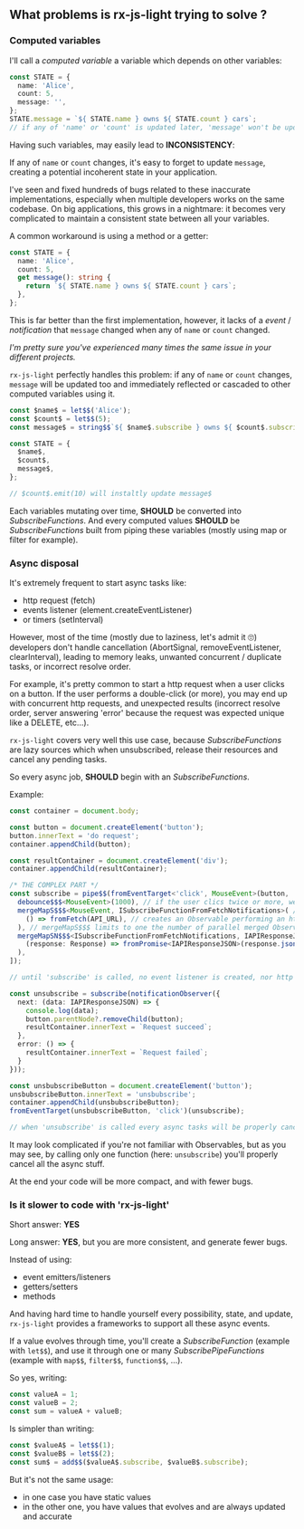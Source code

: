 ## What problems is rx-js-light trying to solve ?

### Computed variables

I'll call a *computed variable* a variable which depends on other variables: 

```ts
const STATE = {
  name: 'Alice',
  count: 5,
  message: '',
};
STATE.message = `${ STATE.name } owns ${ STATE.count } cars`;
// if any of 'name' or 'count' is updated later, 'message' won't be updated
````

Having such variables, may easily lead to **INCONSISTENCY**:

If any of `name` or `count` changes, it's easy to forget to update `message`,
creating a potential incoherent state in your application.

I've seen and fixed hundreds of bugs related to these inaccurate implementations,
especially when multiple developers works on the same codebase.
On big applications, this grows in a nightmare:
it becomes very complicated to maintain a consistent state between all your variables.

A common workaround is using a method or a getter:

```ts
const STATE = {
  name: 'Alice',
  count: 5,
  get message(): string {
    return `${ STATE.name } owns ${ STATE.count } cars`;
  },
};
```

This is far better than the first implementation, however, it lacks of a *event* / *notification* that `message`
changed when any of `name` or `count` changed.

*I'm pretty sure you've experienced many times the same issue in your different projects.*

`rx-js-light` perfectly handles this problem: if any of `name` or `count` changes, `message` will be updated too
and immediately reflected or cascaded to other computed variables using it.

```ts
const $name$ = let$$('Alice');
const $count$ = let$$(5);
const message$ = string$$`${ $name$.subscribe } owns ${ $count$.subscribe } cars`;

const STATE = {
  $name$,
  $count$,
  message$,
};

// $count$.emit(10) will instaltly update message$ 
```

Each variables mutating over time, **SHOULD** be converted into *SubscribeFunctions*.
And every computed values **SHOULD** be *SubscribeFunctions* built from piping these variables (mostly using map or filter for example).


### Async disposal

It's extremely frequent to start async tasks like:

 - http request (fetch)
 - events listener (element.createEventListener)
 - or timers (setInterval)

However, most of the time (mostly due to laziness, let's admit it 🙄) developers don't handle cancellation (AbortSignal, removeEventListener, clearInterval),
leading to memory leaks, unwanted concurrent / duplicate tasks, or incorrect resolve order.

For example, it's pretty common to start a http request when a user clicks on a button.
If the user performs a double-click (or more), you may end up with concurrent http requests, and unexpected results
(incorrect resolve order, server answering 'error' because the request was expected unique like a DELETE, etc...).

`rx-js-light` covers very well this use case, because *SubscribeFunctions* are lazy sources which when unsubscribed, 
release their resources and cancel any pending tasks.

So every async job, **SHOULD** begin with an *SubscribeFunctions*.

Example:

```ts
const container = document.body;

const button = document.createElement('button');
button.innerText = 'do request';
container.appendChild(button);

const resultContainer = document.createElement('div');
container.appendChild(resultContainer);

/* THE COMPLEX PART */
const subscribe = pipe$$(fromEventTarget<'click', MouseEvent>(button, 'click'), [ // creates an observable listening for 'click' on 'button'
  debounce$$$<MouseEvent>(1000), // if the user clics twice or more, we only keep the last event for a period of 1000ms
  mergeMapS$$$<MouseEvent, ISubscribeFunctionFromFetchNotifications>( // maps incoming values and converts an Observable of Observables into a lower order Observable
    () => fromFetch(API_URL), // creates an Observable performing an http request using the fetch API
  ), // mergeMapS$$$ limits to one the number of parallel merged Observables (optimization => cancels previous request, if any)
  mergeMapSN$$$<ISubscribeFunctionFromFetchNotifications, IAPIResponseJSON>( // same as mergeMap but works with notifications instead
    (response: Response) => fromPromise<IAPIResponseJSON>(response.json()), // creates an Observable from a Promise
  ),
]);

// until 'subscribe' is called, no event listener is created, nor http calls

const unsubscribe = subscribe(notificationObserver({
  next: (data: IAPIResponseJSON) => {
    console.log(data);
    button.parentNode?.removeChild(button);
    resultContainer.innerText = `Request succeed`;
  },
  error: () => {
    resultContainer.innerText = `Request failed`;
  }
}));

const unsbubscribeButton = document.createElement('button');
unsbubscribeButton.innerText = 'unsbubscribe';
container.appendChild(unsbubscribeButton);
fromEventTarget(unsbubscribeButton, 'click')(unsubscribe);

// when 'unsubscribe' is called every async tasks will be properly cancelled (any pending requests, event listener removed, etc...)
```

It may look complicated if you're not familiar with Observables, but as you may see, by calling only one function
(here: `unsubscribe`) you'll properly cancel all the async stuff.

At the end your code will be more compact, and with fewer bugs.


### Is it slower to code with 'rx-js-light'

Short answer: **YES**

Long answer: **YES**, but you are more consistent, and generate fewer bugs.

Instead of using:

- event emitters/listeners
- getters/setters
- methods

And having hard time to handle yourself every possibility, state, and update,
`rx-js-light` provides a frameworks to support all these async events.

If a value evolves through time, you'll create a *SubscribeFunction* (example with `let$$`),
and use it through one or many *SubscribePipeFunctions* (example with `map$$`, `filter$$`, `function$$`, ...).


So yes, writing:

```ts
const valueA = 1;
const valueB = 2;
const sum = valueA + valueB;

```

Is simpler than writing:

```ts
const $valueA$ = let$$(1);
const $valueB$ = let$$(2);
const sum$ = add$$($valueA$.subscribe, $valueB$.subscribe);
```

But it's not the same usage:

- in one case you have static values
- in the other one, you have values that evolves and are always updated and accurate

